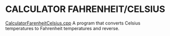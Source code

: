 # CALCULATOR FAHRENHEIT/CELSIUS
[CalculatorFarenheitCelsius.cpp](https://github.com/Tageerss/Portfolio/blob/main/CalculatorFarenheitCelsius.cpp)
A program that converts Celsius temperatures to Fahrenheit temperatures and reverse.

